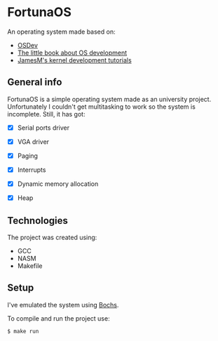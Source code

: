 # FortunaOS

An operating system made based on:
* [OSDev](https://wiki.osdev.org/Expanded_Main_Page)
* [The little book about OS development](https://littleosbook.github.io/)
* [JamesM's kernel development tutorials](http://www.jamesmolloy.co.uk/tutorial_html/)

## General info
FortunaOS is a simple operating system made as an university project.
Unfortunately I couldn't get multitasking to work so the system is incomplete.
Still, it has got:
* [x] Serial ports driver
* [x] VGA driver
* [x] Paging
* [x] Interrupts
* [x] Dynamic memory allocation
* [x] Heap


## Technologies
The project was created using:
* GCC
* NASM
* Makefile

## Setup
I've emulated the system using [Bochs](https://bochs.sourceforge.io/).

To compile and run the project use:
```shell
$ make run
```
